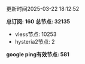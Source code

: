 更新时间2025-03-22 18:12:52

**总订阅: 160**
**总节点: 32135**
- vless节点: 10253
- hysteria2节点: 2

**google ping有效节点: 581**
